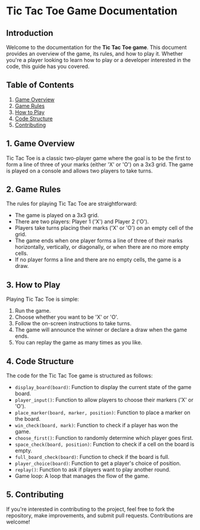 # Tic Tac Toe Game Documentation

## **Introduction**

Welcome to the documentation for the **Tic Tac Toe game**. This document provides an overview of the game, its rules, and how to play it. Whether you're a player looking to learn how to play or a developer interested in the code, this guide has you covered.

## **Table of Contents**

1. [Game Overview](#1-game-overview)
2. [Game Rules](#2-game-rules)
3. [How to Play](#3-how-to-play)
4. [Code Structure](#4-code-structure)
5. [Contributing](#5-contributing)

## **1. Game Overview**

Tic Tac Toe is a classic two-player game where the goal is to be the first to form a line of three of your marks (either 'X' or 'O') on a 3x3 grid. The game is played on a console and allows two players to take turns.

## **2. Game Rules**

The rules for playing Tic Tac Toe are straightforward:

- The game is played on a 3x3 grid.
- There are two players: Player 1 ('X') and Player 2 ('O').
- Players take turns placing their marks ('X' or 'O') on an empty cell of the grid.
- The game ends when one player forms a line of three of their marks horizontally, vertically, or diagonally, or when there are no more empty cells.
- If no player forms a line and there are no empty cells, the game is a draw.

## **3. How to Play**

Playing Tic Tac Toe is simple:

1. Run the game.
2. Choose whether you want to be 'X' or 'O'.
3. Follow the on-screen instructions to take turns.
4. The game will announce the winner or declare a draw when the game ends.
5. You can replay the game as many times as you like.

## **4. Code Structure**

The code for the Tic Tac Toe game is structured as follows:

- `display_board(board)`: Function to display the current state of the game board.
- `player_input()`: Function to allow players to choose their markers ('X' or 'O').
- `place_marker(board, marker, position)`: Function to place a marker on the board.
- `win_check(board, mark)`: Function to check if a player has won the game.
- `choose_first()`: Function to randomly determine which player goes first.
- `space_check(board, position)`: Function to check if a cell on the board is empty.
- `full_board_check(board)`: Function to check if the board is full.
- `player_choice(board)`: Function to get a player's choice of position.
- `replay()`: Function to ask if players want to play another round.
- Game loop: A loop that manages the flow of the game.

## **5. Contributing**

If you're interested in contributing to the project, feel free to fork the repository, make improvements, and submit pull requests. Contributions are welcome!

